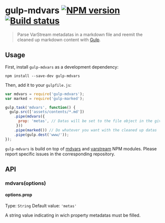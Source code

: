 # gulp-mdvars [![NPM version](https://badge.fury.io/js/gulp-mdvars.png)](https://npmjs.org/package/gulp-mdvars) [![Build status](https://api.travis-ci.org/nfroidure/gulp-mdvars.png)](https://travis-ci.org/nfroidure/gulp-mdvars)
> Parse VarStream metadatas in a markdown file and reemit the cleaned up
 markdown content with [Gulp](http://gulpjs.com/).

## Usage

First, install `gulp-mdvars` as a development dependency:

```shell
npm install --save-dev gulp-mdvars
```

Then, add it to your `gulpfile.js`:

```javascript
var mdvars = require('gulp-mdvars');
var marked = require('gulp-marked');

gulp.task('mdvars', function() {
  gulp.src(['assets/contents/*.md'])
    .pipe(mdvars({
      prop: 'metas', // Datas will be set to the file object in the given property
     }))
    .pipe(marked()) // Do whatever you want with the cleaned up datas
    .pipe(gulp.dest('www/'));
});
```

`gulp-mdvars` is build on top of [mdvars](https://github.com/nfroidure/mdvars)
 and [varstream](https://github.com/nfroidure/VarStream) NPM modules. Please
 report specific issues in the corresponding repository.

## API

### mdvars(options)

#### options.prop
Type: `String`
Default value: `'metas'`

A string value indicating in wich property metadatas must be filled.
